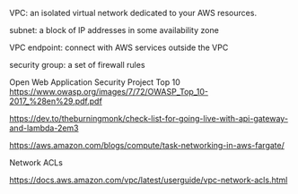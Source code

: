 


VPC: an isolated virtual network dedicated to your AWS resources.

subnet: a block of IP addresses in some availability zone

VPC endpoint: connect with AWS services outside the VPC

security group: a set of firewall rules



Open Web Application Security Project Top 10
https://www.owasp.org/images/7/72/OWASP_Top_10-2017_%28en%29.pdf.pdf



https://dev.to/theburningmonk/check-list-for-going-live-with-api-gateway-and-lambda-2em3



https://aws.amazon.com/blogs/compute/task-networking-in-aws-fargate/



Network ACLs

https://docs.aws.amazon.com/vpc/latest/userguide/vpc-network-acls.html

